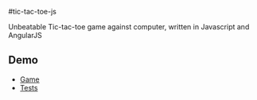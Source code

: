#tic-tac-toe-js

Unbeatable Tic-tac-toe game against computer, written in Javascript and AngularJS

## Demo

- [Game](https://rawgit.com/yasser1984ir/tictactoejs/master/index.html)
- [Tests](https://rawgit.com/yasser1984ir/tictactoejs/master/jasmine/SpecRunner.html)